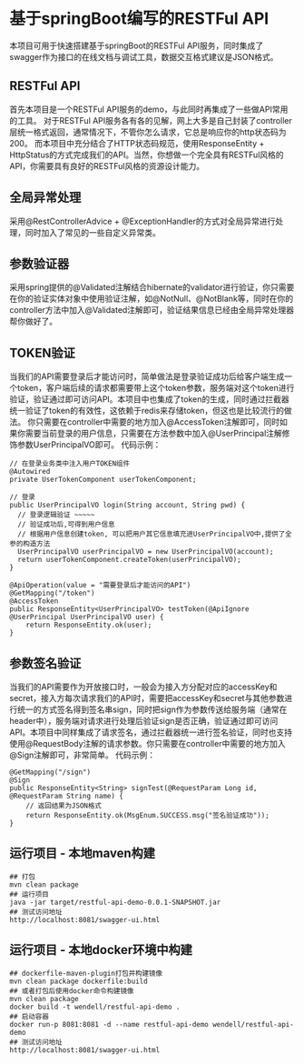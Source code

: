 # 基于springBoot编写的RESTFul API
本项目可用于快速搭建基于springBoot的RESTFul API服务，同时集成了swagger作为接口的在线文档与调试工具，数据交互格式建议是JSON格式。

## RESTFul API
首先本项目是一个RESTFul API服务的demo，与此同时再集成了一些做API常用的工具。 对于RESTFul API服务各有各的见解，网上大多是自己封装了controller层统一格式返回，通常情况下，不管你怎么请求，它总是响应你的http状态码为200。 而本项目中充分结合了HTTP状态码规范，使用ResponseEntity + HttpStatus的方式完成我们的API。当然，你想做一个完全具有RESTFul风格的API，你需要具有良好的RESTFul风格的资源设计能力。

## 全局异常处理
采用@RestControllerAdvice + @ExceptionHandler的方式对全局异常进行处理，同时加入了常见的一些自定义异常类。

## 参数验证器
采用spring提供的@Validated注解结合hibernate的validator进行验证，你只需要在你的验证实体对象中使用验证注解，如@NotNull、@NotBlank等，同时在你的controller方法中加入@Validated注解即可，验证结果信息已经由全局异常处理器帮你做好了。

## TOKEN验证
当我们的API需要登录后才能访问时，简单做法是登录验证成功后给客户端生成一个token，客户端后续的请求都需要带上这个token参数，服务端对这个token进行验证，验证通过即可访问API。本项目中也集成了token的生成，同时通过拦截器统一验证了token的有效性，这依赖于redis来存储token，但这也是比较流行的做法。
你只需要在controller中需要的地方加入@AccessToken注解即可，同时如果你需要当前登录的用户信息，只需要在方法参数中加入@UserPrincipal注解修饰参数UserPrincipalVO即可。
代码示例：
```
// 在登录业务类中注入用户TOKEN组件
@Autowired
private UserTokenComponent userTokenComponent;

// 登录
public UserPrincipalVO login(String account, String pwd) {
  // 登录逻辑验证 ~~~~~
  // 验证成功后,可得到用户信息
  // 根据用户信息创建token, 可以把用户其它信息填充进UserPrincipalVO中,提供了全参的构造方法
  UserPrincipalVO userPrincipalVO = new UserPrincipalVO(account);
  return userTokenComponent.createToken(userPrincipalVO);
}
```
```
@ApiOperation(value = "需要登录后才能访问的API")
@GetMapping("/token")
@AccessToken
public ResponseEntity<UserPrincipalVO> testToken(@ApiIgnore @UserPrincipal UserPrincipalVO user) {
	return ResponseEntity.ok(user);
}
```

## 参数签名验证
当我们的API需要作为开放接口时，一般会为接入方分配对应的accessKey和secret，接入方每次请求我们的API时，需要把accessKey和secret与其他参数进行统一的方式签名得到签名串sign，同时把sign作为参数传送给服务端（通常在header中），服务端对请求进行处理后验证sign是否正确，验证通过即可访问API。本项目中同样集成了请求签名，通过拦截器统一进行签名验证，同时也支持使用@RequestBody注解的请求参数。你只需要在controller中需要的地方加入@Sign注解即可，非常简单。
代码示例：
```
@GetMapping("/sign")
@Sign
public ResponseEntity<String> signTest(@RequestParam Long id, @RequestParam String name) {
	// 返回结果为JSON格式
	return ResponseEntity.ok(MsgEnum.SUCCESS.msg("签名验证成功"));
}
```

## 运行项目 - 本地maven构建
```
## 打包
mvn clean package
## 运行项目
java -jar target/restful-api-demo-0.0.1-SNAPSHOT.jar
## 测试访问地址
http://localhost:8081/swagger-ui.html
```

## 运行项目 - 本地docker环境中构建
```
## dockerfile-maven-plugin打包并构建镜像
mvn clean package dockerfile:build
## 或者打包后使用docker命令构建镜像
mvn clean package
docker build -t wendell/restful-api-demo .
## 启动容器
docker run-p 8081:8081 -d --name restful-api-demo wendell/restful-api-demo
## 测试访问地址
http://localhost:8081/swagger-ui.html
```





